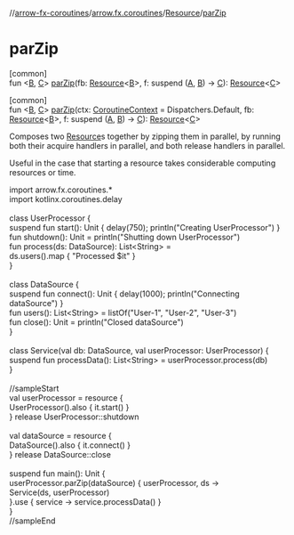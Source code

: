 //[arrow-fx-coroutines](../../../index.md)/[arrow.fx.coroutines](../index.md)/[Resource](index.md)/[parZip](par-zip.md)

# parZip

[common]\
fun &lt;[B](par-zip.md), [C](par-zip.md)&gt; [parZip](par-zip.md)(fb: [Resource](index.md)&lt;[B](par-zip.md)&gt;, f: suspend ([A](index.md), [B](par-zip.md)) -&gt; [C](par-zip.md)): [Resource](index.md)&lt;[C](par-zip.md)&gt;

[common]\
fun &lt;[B](par-zip.md), [C](par-zip.md)&gt; [parZip](par-zip.md)(ctx: [CoroutineContext](https://kotlinlang.org/api/latest/jvm/stdlib/kotlin.coroutines/-coroutine-context/index.html) = Dispatchers.Default, fb: [Resource](index.md)&lt;[B](par-zip.md)&gt;, f: suspend ([A](index.md), [B](par-zip.md)) -&gt; [C](par-zip.md)): [Resource](index.md)&lt;[C](par-zip.md)&gt;

Composes two [Resource](index.md)s together by zipping them in parallel, by running both their acquire handlers in parallel, and both release handlers in parallel.

Useful in the case that starting a resource takes considerable computing resources or time.

import arrow.fx.coroutines.*\
import kotlinx.coroutines.delay\
\
class UserProcessor {\
  suspend fun start(): Unit { delay(750); println("Creating UserProcessor") }\
  fun shutdown(): Unit = println("Shutting down UserProcessor")\
  fun process(ds: DataSource): List&lt;String&gt; =\
   ds.users().map { "Processed $it" }\
}\
\
class DataSource {\
  suspend fun connect(): Unit { delay(1000); println("Connecting dataSource") }\
  fun users(): List&lt;String&gt; = listOf("User-1", "User-2", "User-3")\
  fun close(): Unit = println("Closed dataSource")\
}\
\
class Service(val db: DataSource, val userProcessor: UserProcessor) {\
  suspend fun processData(): List&lt;String&gt; = userProcessor.process(db)\
}\
\
//sampleStart\
val userProcessor = resource {\
  UserProcessor().also { it.start() }\
} release UserProcessor::shutdown\
\
val dataSource = resource {\
  DataSource().also { it.connect() }\
} release DataSource::close\
\
suspend fun main(): Unit {\
  userProcessor.parZip(dataSource) { userProcessor, ds -&gt;\
      Service(ds, userProcessor)\
    }.use { service -&gt; service.processData() }\
}\
//sampleEnd<!--- KNIT example-resource-07.kt -->
